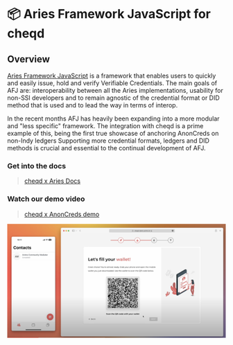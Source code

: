 # 📦 Aries Framework JavaScript for cheqd

## Overview

[Aries Framework JavaScript](https://github.com/hyperledger/aries-framework-javascript) is a framework that enables users to quickly and easily issue, hold and verify Verifiable Credentials. The main goals of AFJ are: interoperability between all the Aries implementations, usability for non-SSI developers and to remain agnostic of the credential format or DID method that is used and to lead the way in terms of interop.

In the recent months AFJ has heavily been expanding into a more modular and "less specific" framework. The integration with cheqd is a prime example of this, being the first true showcase of anchoring AnonCreds on non-Indy ledgers Supporting more credential formats, ledgers and DID methods is crucial and essential to the continual development of AFJ.

### Get into the docs

> [cheqd x Aries Docs](https://github.com/cheqd/cheqd-aries)

### Watch our demo video

> [cheqd x AnonCreds demo](https://www.youtube.com/watch?v=8ERjaB6iP48)

![cheqd AnonCreds demo video](../../../.gitbook/assets/cheqd%20anoncreds%20demo.png)
